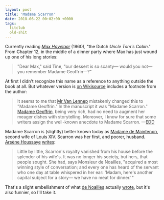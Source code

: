 ```yaml
---
layout: post
title: 'Madame Scarron'
date: 2018-06-22 00:02:00 +0000
tags:
  litclub
  old-shit
---
```


Currently reading [_Max Havelaar_](https://en.wikipedia.org/wiki/Max_Havelaar) (1860),
"the Dutch _Uncle Tom's Cabin_." From Chapter 12, in the middle of a dinner party
where Max has just wound up one of his long stories:

> "Dear Max," said Tine, "our dessert is so scanty— would you not— you remember
> Madame Geoffrin—?"

At first I didn't recognize this name as a reference to anything outside the book
at all. But whatever version is [on Wikisource](https://nl.wikisource.org/wiki/Max_Havelaar_of_de_Koffij-veilingen_der_nederlandsche_Handelmaatschappij_-_Deel_20)
includes a footnote from the author:

> It seems to me that [Mr Van Lennep](https://nl.wikipedia.org/wiki/Uitgeefgeschiedenis_van_Max_Havelaar)
> mistakenly changed this to "Madame Geoffrin." In the manuscript it was "Madame Scarron."
> [Madame Geoffrin](https://en.wikipedia.org/wiki/Marie_Thérèse_Rodet_Geoffrin),
> being very rich, had no need to augment her meager dishes with storytelling.
> Moreover, I know for sure that some writers assign the well-known anecdote
> to Madame Scarron. —[EDD](https://en.wikipedia.org/wiki/Multatuli)

Madame Scarron is (slightly) better known today as
[Madame de Maintenon](https://en.wikipedia.org/wiki/Françoise_d%27Aubigné,_Marquise_de_Maintenon),
second wife of Louis XIV. Scarron was her first, and poorer, husband.
[Arsène Houssaye](https://en.wikipedia.org/wiki/Arsène_Houssaye)
[writes](https://books.google.com/books?id=pylPAAAAYAAJ&pg=PA246):

> Little by little, Scarron's royalty vanished from his house before the splendor of his wife's.
> It was no longer his society, but hers, that people sought. She had, says Monsieur de Noailles,
> "acquired a most winning style of conversation; and every one has heard of the servant who one
> day at table whispered in her ear: 'Madam, here's another capital subject for a story—
> we have no meat for dinner.'&#8202;"

That's a slight embellishment of what
[de Noailles](https://en.wikipedia.org/wiki/Paul,_6th_duc_de_Noailles)
actually [wrote](https://books.google.com/books?id=bFUBAAAAQAAJ&pg=PA144),
but it's also funnier, so I'll take it.
